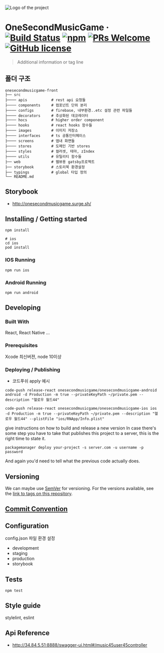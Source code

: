 ![Logo of the project](./images/logo.sample.png)

# OneSecondMusicGame &middot; [![Build Status](https://img.shields.io/travis/npm/npm/latest.svg?style=flat-square)](https://travis-ci.org/npm/npm) [![npm](https://img.shields.io/npm/v/npm.svg?style=flat-square)](https://www.npmjs.com/package/npm) [![PRs Welcome](https://img.shields.io/badge/PRs-welcome-brightgreen.svg?style=flat-square)](http://makeapullrequest.com) [![GitHub license](https://img.shields.io/badge/license-MIT-blue.svg?style=flat-square)](https://github.com/your/your-project/blob/master/LICENSE)

> Additional information or tag line

## 폴더 구조


    onesecondmusicgame-front
    ├── src
    ├──── apis           # rest api 요청들
    ├──── components     # 컴포넌트 단위 분리
    ├──── configs        # firebase, 내부환경..etc 설정 관련 파일들
    ├──── decorators     # 추상화된 데코레이터
    ├──── hocs           # higher order component   
    ├──── hooks          # react hooks 함수들
    ├──── images         # 이미지 저장소
    ├──── interfaces     # ts 공통인터페이스
    ├──── screens        # 앱내 화면들
    ├──── stores         # 도메인 기반 stores
    ├──── styles         # 컬러셋, 테마, zIndex
    ├──── utils          # 유틸리티 함수들
    ├── web              # 웹뷰용 gatsby프로젝트
    ├── storybook        # 스토리북 환경설정
    ├── typings          # global 타입 정의
    └── README.md

## Storybook

- http://onesecondmusicgame.surge.sh/

## Installing / Getting started

```shell
npm install

# ios
cd ios
pod install
```

### IOS Running

```shell
npm run ios
```

### Android Running

```shell
npm run android
```

## Developing

### Built With

React, React Native ...

### Prerequisites

Xcode 최신버젼, node 10이상

### Deploying / Publishing

- 코드푸쉬 apply 예시

```
code-push release-react onesecondmusicgame/onesecondmusicgame-android android -d Production -m true --privateKeyPath ~/private.pem --description "헬로우 월드44"

code-push release-react onesecondmusicgame/onesecondmusicgame-ios ios -d Production -m true --privateKeyPath ~/private.pem --description "헬로우 월드44" --plistFile "ios/RNApp/Info.plist"
```

give instructions on how to build and release a new version
In case there's some step you have to take that publishes this project to a
server, this is the right time to state it.

```shell
packagemanager deploy your-project -s server.com -u username -p password
```

And again you'd need to tell what the previous code actually does.

## Versioning

We can maybe use [SemVer](http://semver.org/) for versioning. For the versions available, see the [link to tags on this repository](/tags).

## [Commit Convention](https://gist.github.com/stephenparish/9941e89d80e2bc58a153)

## Configuration

config.json 파일 환경 설정
- development
- staging
- production
- storybook

## Tests

```shell
npm test
```

## Style guide

stylelint, eslint

## Api Reference

- http://34.84.5.51:8888/swagger-ui.html#/music45user45controller

